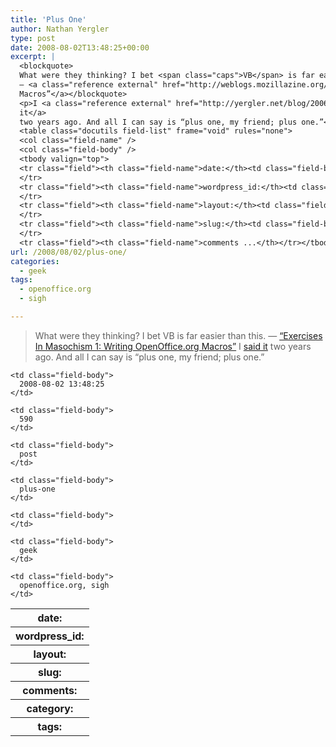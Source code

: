 ```yaml
---
title: 'Plus One'
author: Nathan Yergler
type: post
date: 2008-08-02T13:48:25+00:00
excerpt: |
  <blockquote>
  What were they thinking? I bet <span class="caps">VB</span> is far easier than this.
  — <a class="reference external" href="http://weblogs.mozillazine.org/gerv/archives/2008/07/exercises_in_masochism_1_writing_openoff.html">“Exercises In Masochism 1: Writing OpenOffice.org
  Macros”</a></blockquote>
  <p>I <a class="reference external" href="http://yergler.net/blog/2006/09/25/its-not-a-steaming-pile-of-shit-per-se/">said
  it</a>
  two years ago. And all I can say is “plus one, my friend; plus one.”</p>
  <table class="docutils field-list" frame="void" rules="none">
  <col class="field-name" />
  <col class="field-body" />
  <tbody valign="top">
  <tr class="field"><th class="field-name">date:</th><td class="field-body">2008-08-02 13:48:25</td>
  </tr>
  <tr class="field"><th class="field-name">wordpress_id:</th><td class="field-body">590</td>
  </tr>
  <tr class="field"><th class="field-name">layout:</th><td class="field-body">post</td>
  </tr>
  <tr class="field"><th class="field-name">slug:</th><td class="field-body">plus-one</td>
  </tr>
  <tr class="field"><th class="field-name">comments ...</th></tr></tbody></table>
url: /2008/08/02/plus-one/
categories:
  - geek
tags:
  - openoffice.org
  - sigh

---
```

> What were they thinking? I bet <span class="caps">VB</span> is far easier than this. — [“Exercises In Masochism 1: Writing OpenOffice.org Macros”][1]
I [said it][2]  two years ago. And all I can say is “plus one, my friend; plus one.”

<table class="docutils field-list" frame="void" rules="none">
  <col class="field-name" /> <col class="field-body" /> <tr class="field">
    <th class="field-name">
      date:
    </th>

    <td class="field-body">
      2008-08-02 13:48:25
    </td>
  </tr>

  <tr class="field">
    <th class="field-name">
      wordpress_id:
    </th>

    <td class="field-body">
      590
    </td>
  </tr>

  <tr class="field">
    <th class="field-name">
      layout:
    </th>

    <td class="field-body">
      post
    </td>
  </tr>

  <tr class="field">
    <th class="field-name">
      slug:
    </th>

    <td class="field-body">
      plus-one
    </td>
  </tr>

  <tr class="field">
    <th class="field-name">
      comments:
    </th>

    <td class="field-body">
    </td>
  </tr>

  <tr class="field">
    <th class="field-name">
      category:
    </th>

    <td class="field-body">
      geek
    </td>
  </tr>

  <tr class="field">
    <th class="field-name">
      tags:
    </th>

    <td class="field-body">
      openoffice.org, sigh
    </td>
  </tr>
</table>

 [1]: http://weblogs.mozillazine.org/gerv/archives/2008/07/exercises_in_masochism_1_writing_openoff.html
 [2]: http://yergler.net/blog/2006/09/25/its-not-a-steaming-pile-of-shit-per-se/